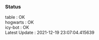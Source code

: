 ### Status


table : OK  
hogwarts : OK  
icy-bot : OK  
Latest Update : 2021-12-19 23:07:04.415639
